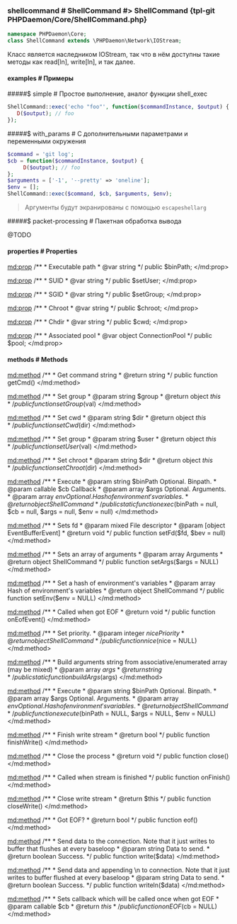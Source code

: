 ### shellcommand # ShellCommand #> ShellCommand {tpl-git PHPDaemon/Core/ShellCommand.php}

```php
namespace PHPDaemon\Core;
class ShellCommand extends \PHPDaemon\Network\IOStream;
```

Класс является наследником IOStream, так что в нём доступны такие методы как read[ln], write[ln], и так далее.

#### examples # Примеры

#####$ simple # Простое выполнение, аналог функции shell_exec

```php
ShellCommand::exec('echo "foo"', function($commandInstance, $output) {
   D($output); // foo
});
```

#####$ with_params # С дополнительными параметрами и переменными окружения

```php
$command = 'git log';
$cb = function($commandInstance, $output) {
	 D($output); // foo
};
$arguments = ['-1', '--pretty' => 'oneline'];
$env = [];
ShellCommand::exec($command, $cb, $arguments, $env);
```

> Аргументы будут экранированы с помощью `escapeshellarg`

#####$ packet-processing # Пакетная обработка вывода

@TODO

<!-- include-namespace path="\PHPDaemon\Core\ShellCommand" commit="5af07ac182a1104fd4bc61da87154dd6f55e5155" level="" access="" -->
#### properties # Properties

<md:prop>
/**
	 * Executable path
	 * @var string
	 */
public $binPath;
</md:prop>

<md:prop>
/**
	 * SUID
	 * @var string
	 */
public $setUser;
</md:prop>

<md:prop>
/**
	 * SGID
	 * @var string
	 */
public $setGroup;
</md:prop>

<md:prop>
/**
	 * Chroot
	 * @var string
	 */
public $chroot;
</md:prop>

<md:prop>
/**
	 * Chdir
	 * @var string
	 */
public $cwd;
</md:prop>

<md:prop>
/**
	 * Associated pool
	 * @var object ConnectionPool
	 */
public $pool;
</md:prop>

#### methods # Methods

<md:method>
/**
	 * Get command string
	 * @return string
	 */
public function getCmd()
</md:method>

<md:method>
/**
	 * Set group
	 * @param string $group
	 * @return object $this
	 */
public function setGroup($val)
</md:method>

<md:method>
/**
	 * Set cwd
	 * @param string $dir
	 * @return object $this
	 */
public function setCwd($dir)
</md:method>

<md:method>
/**
	 * Set group
	 * @param string $user
	 * @return object $this
	 */
public function setUser($val)
</md:method>

<md:method>
/**
	 * Set chroot
	 * @param string $dir
	 * @return object $this
	 */
public function setChroot($dir)
</md:method>

<md:method>
/**
	 * Execute
	 * @param string $binPath Optional. Binpath.
	 * @param callable $cb 	  Callback
	 * @param array $args     Optional. Arguments.
	 * @param array $env      Optional. Hash of environment's variables.
	 * @return object ShellCommand
	 */
public static function exec($binPath = null, $cb = null, $args = null, $env = null)
</md:method>

<md:method>
/**
	 * Sets fd
	 * @param mixed File descriptor
	 * @param [object EventBufferEvent]
	 * @return void
	 */
public function setFd($fd, $bev = null)
</md:method>

<md:method>
/**
	 * Sets an array of arguments
	 * @param array Arguments
	 * @return object ShellCommand
	 */
public function setArgs($args = NULL)
</md:method>

<md:method>
/**
	 * Set a hash of environment's variables
	 * @param array Hash of environment's variables
	 * @return object ShellCommand
	 */
public function setEnv($env = NULL)
</md:method>

<md:method>
/**
	 * Called when got EOF
	 * @return void
	 */
public function onEofEvent()
</md:method>

<md:method>
/**
	 * Set priority.
	 * @param integer $nice Priority
	 * @return object ShellCommand
	 */
public function nice($nice = NULL)
</md:method>

<md:method>
/**
	 * Build arguments string from associative/enumerated array (may be mixed)
	 * @param array $args
	 * @return string
	 */
public static function buildArgs($args)
</md:method>

<md:method>
/**
	 * Execute
	 * @param string $binPath Optional. Binpath.
	 * @param array $args     Optional. Arguments.
	 * @param array $env      Optional. Hash of environment's variables.
	 * @return object ShellCommand
	 */
public function execute($binPath = NULL, $args = NULL, $env = NULL)
</md:method>

<md:method>
/**
	 * Finish write stream
	 * @return bool
	 */
public function finishWrite()
</md:method>

<md:method>
/**
	 * Close the process
	 * @return void
	 */
public function close()
</md:method>

<md:method>
/**
	 * Called when stream is finished
	 */
public function onFinish()
</md:method>

<md:method>
/**
	 * Close write stream
	 * @return $this
	 */
public function closeWrite()
</md:method>

<md:method>
/**
	 * Got EOF?
	 * @return bool
	 */
public function eof()
</md:method>

<md:method>
/**
	 * Send data to the connection. Note that it just writes to buffer that flushes at every baseloop
	 * @param string Data to send.
	 * @return boolean Success.
	 */
public function write($data)
</md:method>

<md:method>
/**
	 * Send data and appending \n to connection. Note that it just writes to buffer flushed at every baseloop
	 * @param string Data to send.
	 * @return boolean Success.
	 */
public function writeln($data)
</md:method>

<md:method>
/**
	 * Sets callback which will be called once when got EOF 
	 * @param callable $cb
	 * @return $this
	 */
public function onEOF($cb = NULL)
</md:method>


<!--/ include-namespace -->

